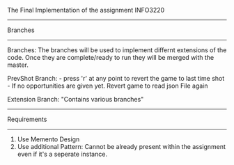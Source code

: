  The Final Implementation of the assignment INFO3220

********
Branches
********

Branches: The branches will be used to implement differnt extensions of the code. Once they are complete/ready
 to run they will be merged with the master.

PrevShot Branch:
	- press 'r' at any point to revert the game to last time shot
	- If no opportunities are given yet. Revert game to read json File again

Extension Branch: "Contains various branches"


*********
Requirements
*********

1. Use Memento Design
2. Use additional Pattern: Cannot be already present within the assignment even if it's a seperate instance.

